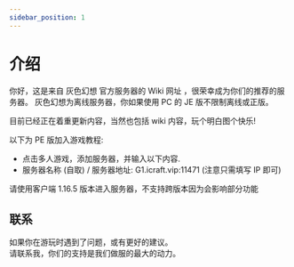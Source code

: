 ```yaml
---
sidebar_position: 1
---
```


# 介绍

你好，这是来自 灰色幻想 官方服务器的 Wiki 网址 ，很荣幸成为你们的推荐的服务器。
灰色幻想为离线服务器，你如果使用 PC 的 JE 版不限制离线或正版。

目前已经正在着重更新内容，当然也包括 wiki 内容，玩个明白图个快乐!

以下为 PE 版加入游戏教程:
* 点击多人游戏，添加服务器，并输入以下内容.
* 服务器名称 (自取) / 服务器地址: G1.icraft.vip:11471 (注意只需填写 IP 即可)

请使用客户端 1.16.5 版本进入服务器，不支持跨版本因为会影响部分功能


## 联系

如果你在游玩时遇到了问题，或有更好的建议。    
请联系我，你们的支持是我们做服的最大的动力。  
